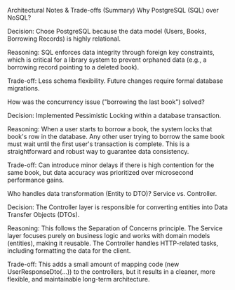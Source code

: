 Architectural Notes & Trade-offs (Summary)
Why PostgreSQL (SQL) over NoSQL?

Decision: Chose PostgreSQL because the data model (Users, Books, Borrowing Records) is highly relational.

Reasoning: SQL enforces data integrity through foreign key constraints, which is critical for a library system to prevent orphaned data (e.g., a borrowing record pointing to a deleted book).

Trade-off: Less schema flexibility. Future changes require formal database migrations.

How was the concurrency issue ("borrowing the last book") solved?

Decision: Implemented Pessimistic Locking within a database transaction.

Reasoning: When a user starts to borrow a book, the system locks that book's row in the database. Any other user trying to borrow the same book must wait until the first user's transaction is complete. This is a straightforward and robust way to guarantee data consistency.

Trade-off: Can introduce minor delays if there is high contention for the same book, but data accuracy was prioritized over microsecond performance gains.

Who handles data transformation (Entity to DTO)? Service vs. Controller.

Decision: The Controller layer is responsible for converting entities into Data Transfer Objects (DTOs).

Reasoning: This follows the Separation of Concerns principle. The Service layer focuses purely on business logic and works with domain models (entities), making it reusable. The Controller handles HTTP-related tasks, including formatting the data for the client.

Trade-off: This adds a small amount of mapping code (new UserResponseDto(...)) to the controllers, but it results in a cleaner, more flexible, and maintainable long-term architecture.